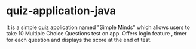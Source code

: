 # quiz-application-java
It is a simple quiz application named "Simple Minds" which allows users to take 10 Multiple Choice Questions test on app. Offers login feature , timer for each question and displays the score at the end of test. 
